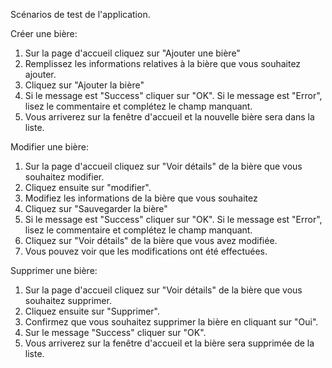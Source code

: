 Scénarios de test de l'application.

Créer une bière:
1. Sur la page d'accueil cliquez sur "Ajouter une bière"
2. Remplissez les informations relatives à la bière que vous souhaitez ajouter.
3. Cliquez sur "Ajouter la bière"
4. Si le message est "Success" cliquer sur "OK". Si le message est "Error", lisez le commentaire et complétez le champ manquant.
5. Vous arriverez sur la fenêtre d'accueil et la nouvelle bière sera dans la liste.

Modifier une bière:
1. Sur la page d'accueil cliquez sur "Voir détails" de la bière que vous souhaitez modifier.
2. Cliquez ensuite sur "modifier".
3. Modifiez les informations de la bière que vous souhaitez
4. Cliquez sur "Sauvegarder la bière"
5. Si le message est "Success" cliquer sur "OK". Si le message est "Error", lisez le commentaire et complétez le champ manquant.
6. Cliquez sur "Voir détails" de la bière que vous avez modifiée.
7. Vous pouvez voir que les modifications ont été effectuées.

Supprimer une bière:
1. Sur la page d'accueil cliquez sur "Voir détails" de la bière que vous souhaitez supprimer.
2. Cliquez ensuite sur "Supprimer".
3. Confirmez que vous souhaitez supprimer la bière en cliquant sur "Oui".
4. Sur le message "Success" cliquer sur "OK".
5. Vous arriverez sur la fenêtre d'accueil et la bière sera supprimée de la liste.